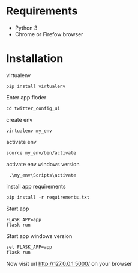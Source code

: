 # Requirements

 - Python 3
 - Chrome or Firefow browser

# Installation

virtualenv

    pip install virtualenv

Enter app floder

    cd twitter_config_ui
  
create env

    virtualenv my_env

activate env

    source my_env/bin/activate

activate env windows version

     .\my_env\Scripts\activate


install app requirements

    pip install -r requirements.txt

Start app

    FLASK_APP=app
    flask run

Start app windows version

    set FLASK_APP=app
    flask run

Now visit url http://127.0.0.1:5000/ on your browser